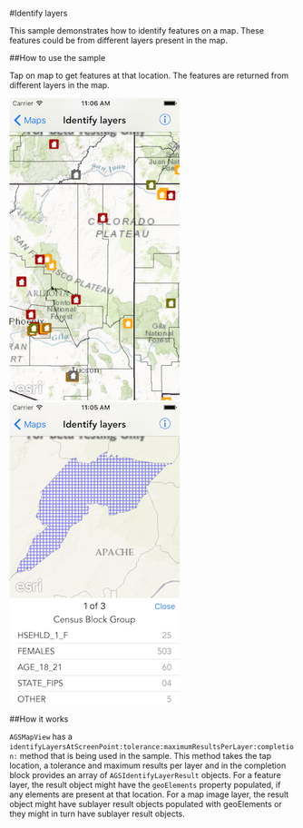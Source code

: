 #Identify layers

This sample demonstrates how to identify features on a map. These features could be from different layers present in the map.

##How to use the sample

Tap on map to get features at that location. The features are returned from different layers in the map.

![](image1.png)
![](image2.png)

##How it works

`AGSMapView` has a `identifyLayersAtScreenPoint:tolerance:maximumResultsPerLayer:completion:` method that is being used in the sample. This method takes the tap location, a tolerance and maximum results per layer and in the completion block provides an array of `AGSIdentifyLayerResult` objects. For a feature layer, the result object might have the `geoElements` property populated, if any elements are present at that location. For a map image layer, the result object might have sublayer result objects populated with geoElements or they might in turn have sublayer result objects.




